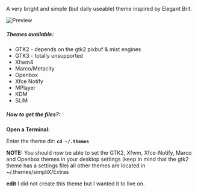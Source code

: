 
A very bright and simple (but daily useable) theme inspired by Elegant Brit.

![Preview](https://https://github.com/mcgoosh/simpliX-master/blob/main/sshot)

##### Themes available:

* GTK2 - depends on the gtk2 pixbuf & mist engines
* GTK3 - totally unsupported
* Xfwm4
* Marco/Metacity
* Openbox
* Xfce Notify
* MPlayer
* KDM
* SLiM

##### How to get the files?:

**Open a Terminal:**

Enter the theme dir: **`cd ~/.themes`**

**NOTE:**
You should now be able to set the GTK2, Xfwm, Xfce-Notify, Marco and Openbox themes in your
desktop settings (keep in mind that the gtk2 theme has a settings file) all other themes are located in ~/.themes/simpliX/Extras

**edit**
I did not create this theme but I wanted it to live on. 
